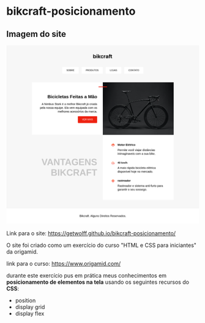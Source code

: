 # bikcraft-posicionamento

## Imagem do site
![img-site](/img/img-site.png)

Link para o site: https://getwolff.github.io/bikcraft-posicionamento/

O site foi criado como um exercício do curso "HTML e CSS para iniciantes" da origamid.

link para o curso: https://www.origamid.com/

durante este exercício pus em prática meus conhecimentos em **posicionamento de elementos na tela** usando os seguintes recursos do **CSS**:

- position
- display grid
- display flex